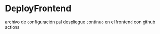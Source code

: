 # DeployFrontend
archivo de configuración pal despliegue continuo en el frontend con github actions
